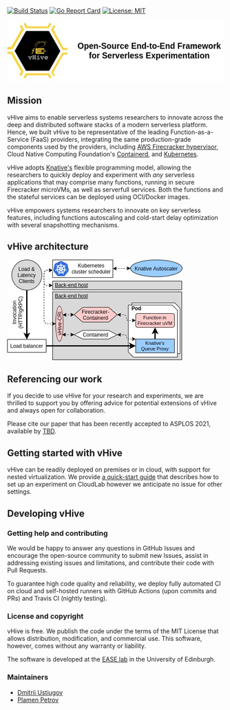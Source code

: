 [![Build Status](https://travis-ci.com/ease-lab/vhive.svg?branch=master)](https://travis-ci.com/ease-lab/vhive)
[![Go Report Card](https://goreportcard.com/badge/github.com/ease-lab/vhive)](https://goreportcard.com/report/github.com/ease-lab/vhive)
[![License: MIT](https://img.shields.io/badge/License-MIT-yellow.svg)](https://opensource.org/licenses/MIT)

![vHive Header](docs/figures/vhive_hdr.jpg)

## Mission

vHive aims to enable serverless systems researchers to innovate across the deep and distributed software stacks
of a modern serverless platform. Hence, we built vHive to be representative of the leading
Function-as-a-Service (FaaS) providers, integrating the same production-grade components used by the providers, including
[AWS Firecracker hypervisor](https://firecracker-microvm.github.io/),
Cloud Native Computing Foundation's [Containerd](https://containerd.io/),
and [Kubernetes](https://kubernetes.io/).

vHive adopts [Knative's]() flexible programming model, allowing the researchers to quickly deploy
and experiment with *any* serverless applications that may comprise many functions,
running in secure Firecracker microVMs, as well as serverfull services.
Both the functions and the stateful services can be deployed using OCI/Docker images.

vHive empowers systems researchers to innovate on key serverless features,
including functions autoscaling and cold-start delay optimization with several snapshotting mechanisms.

## vHive architecture

![vHive Architecture](docs/figures/vhive_architecture.jpg)

## Referencing our work

If you decide to use vHive for your research and experiments, we are thrilled to support you by offering
advice for potential extensions of vHive and always open for collaboration.

Please cite our paper that has been recently accepted to ASPLOS 2021, available by [TBD]().


## Getting started with vHive

vHive can be readily deployed on premises or in cloud, with support for nested virtualization.
We provide [a quick-start guide](https://github.com/ease-lab/vhive/wiki/Getting-started-with-vHive-(on-CloudLab))
that describes how to set up an experiment on CloudLab however we anticipate no issue for other settings.


## Developing vHive

### Getting help and contributing

We would be happy to answer any questions in GitHub Issues and encourage the open-source community
to submit new Issues, assist in addressing existing issues and limitations, and contribute their code with Pull Requests.

To guarantee high code quality and reliability, we deploy fully automated CI
on cloud and self-hosted runners with GitHub Actions (upon commits and PRs) and Travis CI (nightly testing).


### License and copyright

vHive is free. We publish the code under the terms of the MIT License that allows distribution, modification, and commercial use.
This software, however, comes without any warranty or liability.

The software is developed at the [EASE lab](https://easelab.inf.ed.ac.uk/) in the University of Edinburgh.


### Maintainers

* [Dmitrii Ustiugov](https://github.com/ustiugov)
* [Plamen Petrov](https://github.com/plamenmpetrov)

